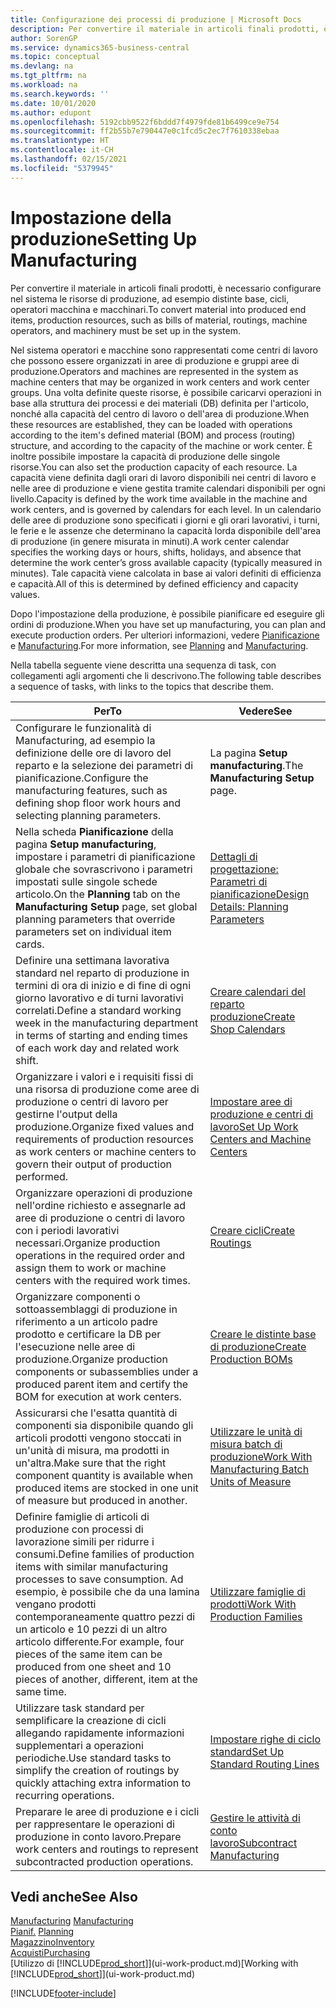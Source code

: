 ```yaml
---
title: Configurazione dei processi di produzione | Microsoft Docs
description: Per convertire il materiale in articoli finali prodotti, è necessario configurare nel sistema le risorse di produzione, ad esempio distinte base, cicli, operatori macchina e macchinari.
author: SorenGP
ms.service: dynamics365-business-central
ms.topic: conceptual
ms.devlang: na
ms.tgt_pltfrm: na
ms.workload: na
ms.search.keywords: ''
ms.date: 10/01/2020
ms.author: edupont
ms.openlocfilehash: 5192cbb9522f6bddd7f4979fde81b6499ce9e754
ms.sourcegitcommit: ff2b55b7e790447e0c1fcd5c2ec7f7610338ebaa
ms.translationtype: HT
ms.contentlocale: it-CH
ms.lasthandoff: 02/15/2021
ms.locfileid: "5379945"
---
```

# <a name="setting-up-manufacturing"></a><span data-ttu-id="67cf0-103">Impostazione della produzione</span><span class="sxs-lookup"><span data-stu-id="67cf0-103">Setting Up Manufacturing</span></span>
<span data-ttu-id="67cf0-104">Per convertire il materiale in articoli finali prodotti, è necessario configurare nel sistema le risorse di produzione, ad esempio distinte base, cicli, operatori macchina e macchinari.</span><span class="sxs-lookup"><span data-stu-id="67cf0-104">To convert material into produced end items, production resources, such as bills of material, routings, machine operators, and machinery must be set up in the system.</span></span>

<span data-ttu-id="67cf0-105">Nel sistema operatori e macchine sono rappresentati come centri di lavoro che possono essere organizzati in aree di produzione e gruppi aree di produzione.</span><span class="sxs-lookup"><span data-stu-id="67cf0-105">Operators and machines are represented in the system as machine centers that may be organized in work centers and work center groups.</span></span> <span data-ttu-id="67cf0-106">Una volta definite queste risorse, è possibile caricarvi operazioni in base alla struttura dei processi e dei materiali (DB) definita per l'articolo, nonché alla capacità del centro di lavoro o dell'area di produzione.</span><span class="sxs-lookup"><span data-stu-id="67cf0-106">When these resources are established, they can be loaded with operations according to the item's defined material (BOM) and process (routing) structure, and according to the capacity of the machine or work center.</span></span> <span data-ttu-id="67cf0-107">È inoltre possibile impostare la capacità di produzione delle singole risorse.</span><span class="sxs-lookup"><span data-stu-id="67cf0-107">You can also set the production capacity of each resource.</span></span> <span data-ttu-id="67cf0-108">La capacità viene definita dagli orari di lavoro disponibili nei centri di lavoro e nelle aree di produzione e viene gestita tramite calendari disponibili per ogni livello.</span><span class="sxs-lookup"><span data-stu-id="67cf0-108">Capacity is defined by the work time available in the machine and work centers, and is governed by calendars for each level.</span></span> <span data-ttu-id="67cf0-109">In un calendario delle aree di produzione sono specificati i giorni e gli orari lavorativi, i turni, le ferie e le assenze che determinano la capacità lorda disponibile dell'area di produzione (in genere misurata in minuti).</span><span class="sxs-lookup"><span data-stu-id="67cf0-109">A work center calendar specifies the working days or hours, shifts, holidays, and absence that determine the work center’s gross available capacity (typically measured in minutes).</span></span> <span data-ttu-id="67cf0-110">Tale capacità viene calcolata in base ai valori definiti di efficienza e capacità.</span><span class="sxs-lookup"><span data-stu-id="67cf0-110">All of this is determined by defined efficiency and capacity values.</span></span>  

<span data-ttu-id="67cf0-111">Dopo l'impostazione della produzione, è possibile pianificare ed eseguire gli ordini di produzione.</span><span class="sxs-lookup"><span data-stu-id="67cf0-111">When you have set up manufacturing, you can plan and execute production orders.</span></span> <span data-ttu-id="67cf0-112">Per ulteriori informazioni, vedere [Pianificazione](production-planning.md) e [Manufacturing](production-manage-manufacturing.md).</span><span class="sxs-lookup"><span data-stu-id="67cf0-112">For more information, see [Planning](production-planning.md) and [Manufacturing](production-manage-manufacturing.md).</span></span>  



 <span data-ttu-id="67cf0-113">Nella tabella seguente viene descritta una sequenza di task, con collegamenti agli argomenti che li descrivono.</span><span class="sxs-lookup"><span data-stu-id="67cf0-113">The following table describes a sequence of tasks, with links to the topics that describe them.</span></span>   

|<span data-ttu-id="67cf0-114">**Per**</span><span class="sxs-lookup"><span data-stu-id="67cf0-114">**To**</span></span>|<span data-ttu-id="67cf0-115">**Vedere**</span><span class="sxs-lookup"><span data-stu-id="67cf0-115">**See**</span></span>|  
|------------|-------------|  
|<span data-ttu-id="67cf0-116">Configurare le funzionalità di Manufacturing, ad esempio la definizione delle ore di lavoro del reparto e la selezione dei parametri di pianificazione.</span><span class="sxs-lookup"><span data-stu-id="67cf0-116">Configure the manufacturing features, such as defining shop floor work hours and selecting planning parameters.</span></span>|<span data-ttu-id="67cf0-117">La pagina **Setup manufacturing**.</span><span class="sxs-lookup"><span data-stu-id="67cf0-117">The **Manufacturing Setup** page.</span></span>|
|<span data-ttu-id="67cf0-118">Nella scheda **Pianificazione** della pagina **Setup manufacturing**, impostare i parametri di pianificazione globale che sovrascrivono i parametri impostati sulle singole schede articolo.</span><span class="sxs-lookup"><span data-stu-id="67cf0-118">On the **Planning** tab on the **Manufacturing Setup** page, set global planning parameters that override parameters set on individual item cards.</span></span>|[<span data-ttu-id="67cf0-119">Dettagli di progettazione: Parametri di pianificazione</span><span class="sxs-lookup"><span data-stu-id="67cf0-119">Design Details: Planning Parameters</span></span>](design-details-planning-parameters.md)|
|<span data-ttu-id="67cf0-120">Definire una settimana lavorativa standard nel reparto di produzione in termini di ora di inizio e di fine di ogni giorno lavorativo e di turni lavorativi correlati.</span><span class="sxs-lookup"><span data-stu-id="67cf0-120">Define a standard working week in the manufacturing department in terms of starting and ending times of each work day and related work shift.</span></span>|[<span data-ttu-id="67cf0-121">Creare calendari del reparto produzione</span><span class="sxs-lookup"><span data-stu-id="67cf0-121">Create Shop Calendars</span></span>](production-how-to-create-work-center-calendars.md)|  
|<span data-ttu-id="67cf0-122">Organizzare i valori e i requisiti fissi di una risorsa di produzione come aree di produzione o centri di lavoro per gestirne l'output della produzione.</span><span class="sxs-lookup"><span data-stu-id="67cf0-122">Organize fixed values and requirements of production resources as work centers or machine centers to govern their output of production performed.</span></span>|[<span data-ttu-id="67cf0-123">Impostare aree di produzione e centri di lavoro</span><span class="sxs-lookup"><span data-stu-id="67cf0-123">Set Up Work Centers and Machine Centers</span></span>](production-how-to-set-up-work-and-machine-centers.md)|
|<span data-ttu-id="67cf0-124">Organizzare operazioni di produzione nell'ordine richiesto e assegnarle ad aree di produzione o centri di lavoro con i periodi lavorativi necessari.</span><span class="sxs-lookup"><span data-stu-id="67cf0-124">Organize production operations in the required order and assign them to work or machine centers with the required work times.</span></span>|[<span data-ttu-id="67cf0-125">Creare cicli</span><span class="sxs-lookup"><span data-stu-id="67cf0-125">Create Routings</span></span>](production-how-to-create-routings.md)|
|<span data-ttu-id="67cf0-126">Organizzare componenti o sottoassemblaggi di produzione in riferimento a un articolo padre prodotto e certificare la DB per l'esecuzione nelle aree di produzione.</span><span class="sxs-lookup"><span data-stu-id="67cf0-126">Organize production components or subassemblies under a produced parent item and certify the BOM for execution at work centers.</span></span>|[<span data-ttu-id="67cf0-127">Creare le distinte base di produzione</span><span class="sxs-lookup"><span data-stu-id="67cf0-127">Create Production BOMs</span></span>](production-how-to-create-production-boms.md)|
|<span data-ttu-id="67cf0-128">Assicurarsi che l'esatta quantità di componenti sia disponibile quando gli articoli prodotti vengono stoccati in un'unità di misura, ma prodotti in un'altra.</span><span class="sxs-lookup"><span data-stu-id="67cf0-128">Make sure that the right component quantity is available when produced items are stocked in one unit of measure but produced in another.</span></span>|[<span data-ttu-id="67cf0-129">Utilizzare le unità di misura batch di produzione</span><span class="sxs-lookup"><span data-stu-id="67cf0-129">Work With Manufacturing Batch Units of Measure</span></span>](production-how-to-use-the-manufacturing-batch-unit-of-measure.md)|  
|<span data-ttu-id="67cf0-130">Definire famiglie di articoli di produzione con processi di lavorazione simili per ridurre i consumi.</span><span class="sxs-lookup"><span data-stu-id="67cf0-130">Define families of production items with similar manufacturing processes to save consumption.</span></span> <span data-ttu-id="67cf0-131">Ad esempio, è possibile che da una lamina vengano prodotti contemporaneamente quattro pezzi di un articolo e 10 pezzi di un altro articolo differente.</span><span class="sxs-lookup"><span data-stu-id="67cf0-131">For example, four pieces of the same item can be produced from one sheet and 10 pieces of another, different, item at the same time.</span></span>|[<span data-ttu-id="67cf0-132">Utilizzare famiglie di prodotti</span><span class="sxs-lookup"><span data-stu-id="67cf0-132">Work With Production Families</span></span>](production-how-work-family.md)|
|<span data-ttu-id="67cf0-133">Utilizzare task standard per semplificare la creazione di cicli allegando rapidamente informazioni supplementari a operazioni periodiche.</span><span class="sxs-lookup"><span data-stu-id="67cf0-133">Use standard tasks to simplify the creation of routings by quickly attaching extra information to recurring operations.</span></span>|[<span data-ttu-id="67cf0-134">Impostare righe di ciclo standard</span><span class="sxs-lookup"><span data-stu-id="67cf0-134">Set Up Standard Routing Lines</span></span>](production-how-set-up-standard-routing-lines.md)|  
|<span data-ttu-id="67cf0-135">Preparare le aree di produzione e i cicli per rappresentare le operazioni di produzione in conto lavoro.</span><span class="sxs-lookup"><span data-stu-id="67cf0-135">Prepare work centers and routings to represent subcontracted production operations.</span></span>|[<span data-ttu-id="67cf0-136">Gestire le attività di conto lavoro</span><span class="sxs-lookup"><span data-stu-id="67cf0-136">Subcontract Manufacturing</span></span>](production-how-to-subcontract-manufacturing.md)|  

## <a name="see-also"></a><span data-ttu-id="67cf0-137">Vedi anche</span><span class="sxs-lookup"><span data-stu-id="67cf0-137">See Also</span></span>
<span data-ttu-id="67cf0-138">[Manufacturing](production-manage-manufacturing.md)  </span><span class="sxs-lookup"><span data-stu-id="67cf0-138">[Manufacturing](production-manage-manufacturing.md)  </span></span>  
<span data-ttu-id="67cf0-139">[Pianif.](production-planning.md) </span><span class="sxs-lookup"><span data-stu-id="67cf0-139">[Planning](production-planning.md) </span></span>  
[<span data-ttu-id="67cf0-140">Magazzino</span><span class="sxs-lookup"><span data-stu-id="67cf0-140">Inventory</span></span>](inventory-manage-inventory.md)  
[<span data-ttu-id="67cf0-141">Acquisti</span><span class="sxs-lookup"><span data-stu-id="67cf0-141">Purchasing</span></span>](purchasing-manage-purchasing.md)  
<span data-ttu-id="67cf0-142">[Utilizzo di [!INCLUDE[prod_short](includes/prod_short.md)]](ui-work-product.md)</span><span class="sxs-lookup"><span data-stu-id="67cf0-142">[Working with [!INCLUDE[prod_short](includes/prod_short.md)]](ui-work-product.md)</span></span>


[!INCLUDE[footer-include](includes/footer-banner.md)]